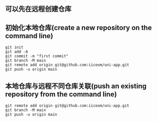 ## 可以先在远程创建仓库

## 初始化本地仓库(create a new repository on the command line)
```
git init
git add -A
git commit -m "first commit"
git branch -M main
git remote add origin git@github.com:iicoom/uni-app.git
git push -u origin main
```

## 本地仓库与远程不同仓库关联(push an existing repository from the command line)
```
git remote add origin git@github.com:iicoom/uni-app.git
git branch -M main
git push -u origin main
```